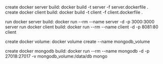 create docker server build: docker build -t server -f server.dockerfile .
create docker client build: docker build -t client -f client.dockerfile .

run docker server build: docker run --rm --name server -d -p 3000:3000 server
run docker client build: docker run --rm --name client -d -p 8081:80 client

create docker volume: docker volume create --name mongodb_volume

create docker mongodb build: docker run --rm --name mongodb -d -p 27018:27017 -v  mongodb_volume:/data/db mongo